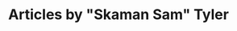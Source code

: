---
view: author
lang: en
title: Articles by "Skaman Sam" Tyler
description: Samuel Tyler is a 10 year full-stack software developer, specializing in Python, Ruby on Rails, Kubernetes, and Javascript.
name: "\"Skaman Sam\" Tyler"
nickname: skamansam
role: Web developer
avatar: /authors/skamansam.png
created_at: 2020-04-08
social:
  - name: twitter
    url: https://twitter.com/skamansam
  - name: github
    url: https://github.com/skamansam
  - name: site
    url: https://rubeboy.dev
meta:
  - property: og:image
    content: https://rudeboy.dev/authors/skamansam.png
  - name: twitter:image
    content: https://rudeboy.dev/authors/skamansam.png
---